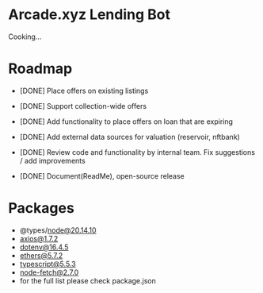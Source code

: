 # Arcade.xyz Lending Bot

Cooking...

# Roadmap

- [DONE] Place offers on existing listings

- [DONE] Support collection-wide offers

- [DONE] Add functionality to place offers on loan that are expiring

- [DONE] Add external data sources for valuation (reservoir, nftbank)

- [DONE] Review code and functionality by internal team. Fix suggestions / add improvements

- [DONE] Document(ReadMe), open-source release

# Packages

- @types/node@20.14.10
- axios@1.7.2
- dotenv@16.4.5
- ethers@5.7.2
- typescript@5.5.3
- node-fetch@2.7.0
- for the full list please check package.json